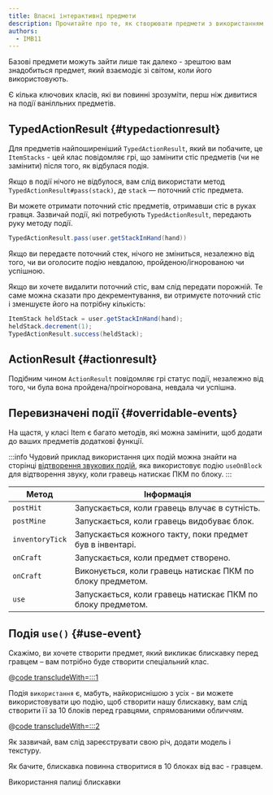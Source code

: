 ```yaml
---
title: Власні інтерактивні предмети
description: Прочитайте про те, як створювати предмети з використанням вбудованих ваніллою подій.
authors:
  - IMB11
---
```


Базові предмети можуть зайти лише так далеко - зрештою вам знадобиться предмет, який взаємодіє зі світом, коли його використовують.

Є кілька ключових класів, які ви повинні зрозуміти, перш ніж дивитися на події ванілльних предметів.

## TypedActionResult {#typedactionresult}

Для предметів найпоширеніший `TypedActionResult`, який ви побачите, це `ItemStacks` - цей клас повідомляє грі, що замінити стіс предметів (чи не замінити) після того, як відбулася подія.

Якщо в події нічого не відбулося, вам слід використати метод `TypedActionResult#pass(stack)`, де `stack` — поточний стіс предмета.

Ви можете отримати поточний стіс предметів, отримавши стіс в руках гравця. Зазвичай події, які потребують `TypedActionResult`, передають руку методу події.

```java
TypedActionResult.pass(user.getStackInHand(hand))
```

Якщо ви передаєте поточний стек, нічого не зміниться, незалежно від того, чи ви оголосите подію невдалою, пройденою/ігнорованою чи успішною.

Якщо ви хочете видалити поточний стіс, вам слід передати порожній. Те саме можна сказати про декрементування, ви отримуєте поточний стіс і зменшуєте його на потрібну кількість:

```java
ItemStack heldStack = user.getStackInHand(hand);
heldStack.decrement(1);
TypedActionResult.success(heldStack);
```

## ActionResult {#actionresult}

Подібним чином `ActionResult` повідомляє грі статус події, незалежно від того, чи була вона пройдена/проігнорована, невдала чи успішна.

## Перевизначені події {#overridable-events}

На щастя, у класі Item є багато методів, які можна замінити, щоб додати до ваших предметів додаткові функції.

:::info
Чудовий приклад використання цих подій можна знайти на сторінці [відтворення звукових подій](../sounds/using-sounds), яка використовує подію `useOnBlock` для відтворення звуку, коли гравець натискає ПКМ по блоку.
:::

| Метод           | Інформація                                                                  |
| --------------- | --------------------------------------------------------------------------- |
| `postHit`       | Запускається, коли гравець влучає в сутність.               |
| `postMine`      | Запускається, коли гравець видобуває блок.                  |
| `inventoryTick` | Запускається кожного такту, поки предмет був в інвентарі.   |
| `onCraft`       | Запускається, коли предмет створено.                        |
| `onCraft`       | Виконується, коли гравець натискає ПКМ по блоку предметом.  |
| `use`           | Запускається, коли гравець натискає ПКМ по блоку предметом. |

## Подія `use()` {#use-event}

Скажімо, ви хочете створити предмет, який викликає блискавку перед гравцем – вам потрібно буде створити спеціальний клас.

@[code transcludeWith=:::1](@/reference/latest/src/main/java/com/example/docs/item/custom/LightningStick.java)

Подія `використання` є, мабуть, найкориснішою з усіх - ви можете використовувати цю подію, щоб створити нашу блискавку, вам слід створити її за 10 блоків перед гравцями, спрямованими обличчям.

@[code transcludeWith=:::2](@/reference/latest/src/main/java/com/example/docs/item/custom/LightningStick.java)

Як зазвичай, вам слід зареєструвати свою річ, додати модель і текстуру.

Як бачите, блискавка повинна створитися в 10 блоках від вас - гравцем.

<VideoPlayer src="/assets/develop/items/custom_items_0.webm">Використання палиці блискавки</VideoPlayer>
